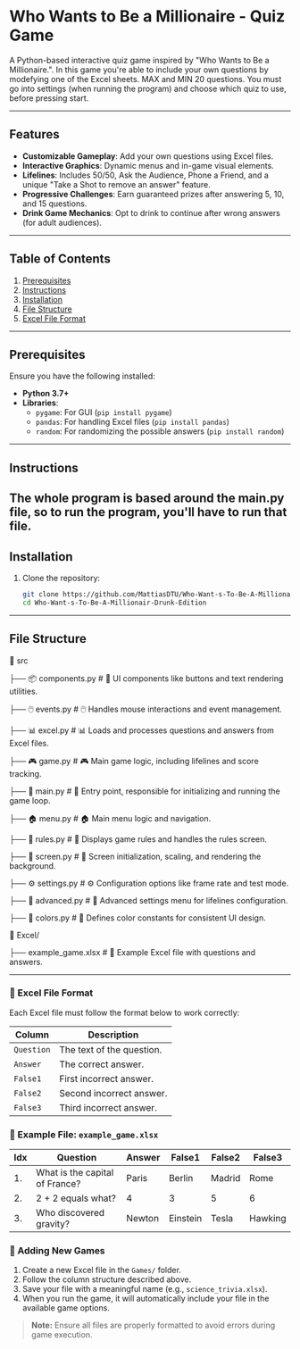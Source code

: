 # Who Wants to Be a Millionaire - Quiz Game

A Python-based interactive quiz game inspired by "Who Wants to Be a Millionaire.". In this game you're able to include your own questions by modefying one of the Excel sheets. MAX and MIN 20 questions. You must go into settings (when running the program) and choose which quiz to use, before pressing start.

---

## Features

- **Customizable Gameplay**: Add your own questions using Excel files.
- **Interactive Graphics**: Dynamic menus and in-game visual elements.
- **Lifelines**: Includes 50/50, Ask the Audience, Phone a Friend, and a unique "Take a Shot to remove an answer" feature.
- **Progressive Challenges**: Earn guaranteed prizes after answering 5, 10, and 15 questions.
- **Drink Game Mechanics**: Opt to drink to continue after wrong answers (for adult audiences).
---

## Table of Contents
1. [Prerequisites](#prerequisites)
2. [Instructions](#instructions)
3. [Installation](#installation)
4. [File Structure](#file-structure)
5. [Excel File Format](#excel-file-format)
---
## Prerequisites

Ensure you have the following installed:
- **Python 3.7+**
- **Libraries**:
  - `pygame`: For GUI (`pip install pygame`)
  - `pandas`: For handling Excel files (`pip install pandas`)
  - `random`: For randomizing the possible answers (`pip install random`)
---

## Instructions
The whole program is based around the main.py file, so to run the program, you'll have to run that file.
---
## Installation

1. Clone the repository:
   ```bash
   git clone https://github.com/MattiasDTU/Who-Want-s-To-Be-A-Millionair-Drunk-Edition.git
   cd Who-Want-s-To-Be-A-Millionair-Drunk-Edition
---
## File Structure

📂 src

├── 📦 components.py    # 🧩 UI components like buttons and text rendering utilities.

├── 🖱️ events.py        # 🖱️ Handles mouse interactions and event management.

├── 📊 excel.py         # 📊 Loads and processes questions and answers from Excel files.

├── 🎮 game.py          # 🎮 Main game logic, including lifelines and score tracking.

├── 🚀 main.py          # 🚀 Entry point, responsible for initializing and running the game loop.

├── 🏠 menu.py          # 🏠 Main menu logic and navigation.

├── 📜 rules.py         # 📜 Displays game rules and handles the rules screen.

├── 🎨 screen.py        # 🎨 Screen initialization, scaling, and rendering the background.

├── ⚙️ settings.py      # ⚙️ Configuration options like frame rate and test mode.

├── 🔧 advanced.py      # 🔧 Advanced settings menu for lifelines configuration.

├── 🎨 colors.py        # 🎨 Defines color constants for consistent UI design.

📂 Excel/

├── example_game.xlsx    # 📝 Example Excel file with questions and answers.

---
### 📝 Excel File Format

Each Excel file must follow the format below to work correctly:

| **Column** | **Description**               |
|------------|--------------------------------|
| `Question` | The text of the question.     |
| `Answer`   | The correct answer.           |
| `False1`   | First incorrect answer.       |
| `False2`   | Second incorrect answer.      |
| `False3`   | Third incorrect answer.       |

### 📄 Example File: `example_game.xlsx`

|Idx| Question                        | Answer | False1  | False2 | False3 |
|------|---------------------------------|--------|---------|--------|--------|
|1.| What is the capital of France?  | Paris  | Berlin  | Madrid | Rome   |
|2.| 2 + 2 equals what?              | 4      | 3       | 5      | 6      |
|3.| Who discovered gravity?         | Newton | Einstein| Tesla  | Hawking|

### 🚀 Adding New Games

1. Create a new Excel file in the `Games/` folder.
2. Follow the column structure described above.
3. Save your file with a meaningful name (e.g., `science_trivia.xlsx`).
4. When you run the game, it will automatically include your file in the available game options.

> **Note:** Ensure all files are properly formatted to avoid errors during game execution.
